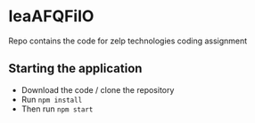 # IeaAFQFilO

Repo contains the code for zelp technologies coding assignment

## Starting the application

- Download the code / clone the repository
- Run `npm install`
- Then run `npm start`
